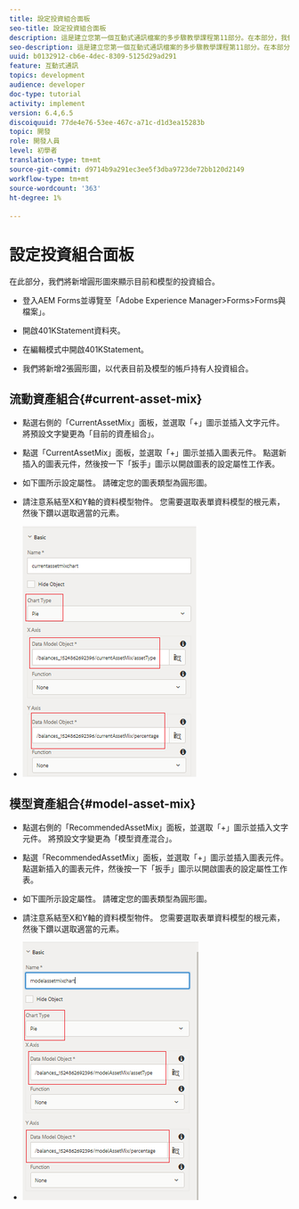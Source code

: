 ```yaml
---
title: 設定投資組合面板
seo-title: 設定投資組合面板
description: 這是建立您第一個互動式通訊檔案的多步驟教學課程第11部分。在本部分，我們將新增圓形圖，以顯示目前和模型的投資組合。
seo-description: 這是建立您第一個互動式通訊檔案的多步驟教學課程第11部分。在本部分，我們將新增圓形圖，以顯示目前和模型的投資組合。
uuid: b0132912-cb6e-4dec-8309-5125d29ad291
feature: 互動式通訊
topics: development
audience: developer
doc-type: tutorial
activity: implement
version: 6.4,6.5
discoiquuid: 77de4e76-53ee-467c-a71c-d1d3ea15283b
topic: 開發
role: 開發人員
level: 初學者
translation-type: tm+mt
source-git-commit: d9714b9a291ec3ee5f3dba9723de72bb120d2149
workflow-type: tm+mt
source-wordcount: '363'
ht-degree: 1%

---
```



# 設定投資組合面板

在此部分，我們將新增圓形圖來顯示目前和模型的投資組合。

* 登入AEM Forms並導覽至「Adobe Experience Manager>Forms>Forms與檔案」。

* 開啟401KStatement資料夾。

* 在編輯模式中開啟401KStatement。

* 我們將新增2張圓形圖，以代表目前及模型的帳戶持有人投資組合。

## 流動資產組合{#current-asset-mix}

* 點選右側的「CurrentAssetMix」面板，並選取「+」圖示並插入文字元件。 將預設文字變更為「目前的資產組合」。

* 點選「CurrentAssetMix」面板，並選取「+」圖示並插入圖表元件。 點選新插入的圖表元件，然後按一下「扳手」圖示以開啟圖表的設定屬性工作表。

* 如下圖所示設定屬性。 請確定您的圖表類型為圓形圖。

* 請注意系結至X和Y軸的資料模型物件。 您需要選取表單資料模型的根元素，然後下鑽以選取適當的元素。

* ![currentassetmix](assets/currentassetmixchart.png)

## 模型資產組合{#model-asset-mix}

* 點選右側的「RecommendedAssetMix」面板，並選取「+」圖示並插入文字元件。 將預設文字變更為「模型資產混合」。

* 點選「RecommendedAssetMix」面板，並選取「+」圖示並插入圖表元件。 點選新插入的圖表元件，然後按一下「扳手」圖示以開啟圖表的設定屬性工作表。

* 如下圖所示設定屬性。 請確定您的圖表類型為圓形圖。

* 請注意系結至X和Y軸的資料模型物件。 您需要選取表單資料模型的根元素，然後下鑽以選取適當的元素。

* ![assettype](assets/modelassettypechart.png)

